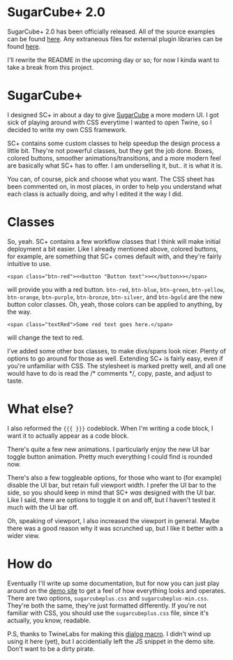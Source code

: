 # SugarCube+ 2.0
SugarCube+ 2.0 has been officially released. All of the source examples can be found [here](https://github.com/vxssi/Sugarcube-Plus/tree/main/sources). Any extraneous files for external plugin libraries can be found [here](https://github.com/vxssi/Sugarcube-Plus/tree/main/extras).

I'll rewrite the README in the upcoming day or so; for now I kinda want to take a break from this project.

# SugarCube+
I designed SC+ in about a day to give [SugarCube](https://www.motoslave.net/sugarcube/2/) a more modern UI. I got sick of playing around with CSS everytime I wanted to open Twine, so I decided to write my own CSS framework.

SC+ contains some custom classes to help speedup the design process a little bit. They're not powerful classes, but they get the job done. Boxes, colored buttons, smoother animations/transitions, and a more modern feel are basically what SC+ has to offer. I am underselling it, but.. it is what it is.

You can, of course, pick and choose what you want. The CSS sheet has been commented on, in most places, in order to help you understand what each class is actually doing, and why I edited it the way I did.

# Classes
So, yeah. SC+ contains a few workflow classes that I think will make initial deployment a bit easier. Like I already mentioned above, colored buttons, for example, are something that SC+ comes default with, and they're fairly intuitive to use.

```
<span class="btn-red"><<button "Button text">><</button>></span>
```

will provide you with a red button. `btn-red`, `btn-blue`, `btn-green`, `btn-yellow`, `btn-orange`, `btn-purple`, `btn-bronze`, `btn-silver`, and `btn-bgold` are the new button color classes. Oh, yeah, those colors can be applied to anything, by the way.

```
<span class="textRed">Some red text goes here.</span>
```
will change the text to red. 

I've added some other box classes, to make divs/spans look nicer. Plenty of options to go around for those as well. Extending SC+ is fairly easy, even if you're unfamiliar with CSS. The stylesheet is marked pretty well, and all one would have to do is read the /* comments */, copy, paste, and adjust to taste.

# What else?
I also reformed the `{{{ }}}` codeblock. When I'm writing a code block, I want it to actually appear as a code block.

There's quite a few new animations. I particularly enjoy the new UI bar toggle button animation. Pretty much everything I could find is rounded now.

There's also a few toggleable options, for those who want to (for example) disable the UI bar, but retain full viewport width. I prefer the UI bar to the side, so you should keep in mind that SC+ *was* designed with the UI bar. Like I said, there are options to toggle it on and off, but I haven't tested it much with the UI bar off.

Oh, speaking of viewport, I also increased the viewport in general. Maybe there was a good reason why it was scrunched up, but I like it better with a wider view. 

# How do
Eventually I'll write up some documentation, but for now you can just play around on the [demo site](https://vxssi.github.io/Sugarcube-Plus/) to get a feel of how everything looks and operates. There are two options, `sugarcubeplus.css` and `sugarcubeplus-min.css`. They're both the same, they're just formatted differently. If you're not familiar with CSS, you should use the `sugarcubeplus.css` file, since it's actually, you know, readable.

P.S, thanks to TwineLabs for making this [dialog macro](https://twinelab.net/custom-macros-for-sugarcube-2/demo/). I didn't wind up using it here (yet), but I accidentially left the JS snippet in the demo site. Don't want to be a dirty pirate.
